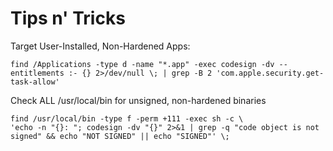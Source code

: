 # Tips n' Tricks

Target User-Installed, Non-Hardened Apps:
```
find /Applications -type d -name "*.app" -exec codesign -dv --entitlements :- {} 2>/dev/null \; | grep -B 2 'com.apple.security.get-task-allow'
``` 

Check ALL /usr/local/bin for unsigned, non-hardened binaries
```
find /usr/local/bin -type f -perm +111 -exec sh -c \
'echo -n "{}: "; codesign -dv "{}" 2>&1 | grep -q "code object is not signed" && echo "NOT SIGNED" || echo "SIGNED"' \;
```
